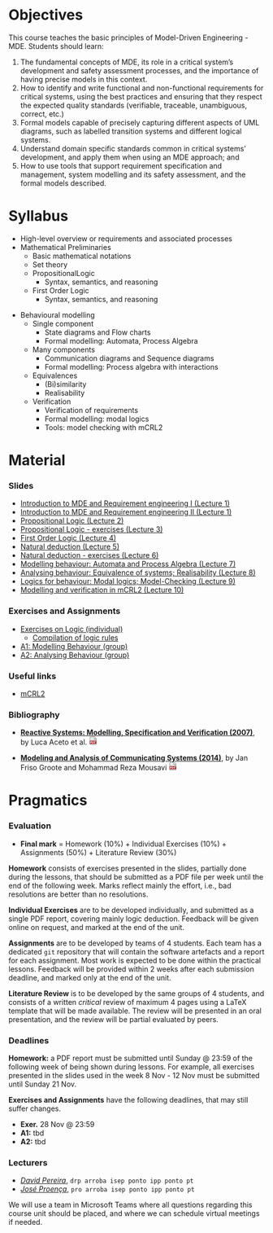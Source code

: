 # Objectives
This course teaches the basic principles of Model-Driven Engineering - MDE. Students should learn:

1. The fundamental concepts of MDE, its role in a critical system’s development and safety assessment processes, and the importance of having precise models in this context.
2. How to identify and write functional and non-functional requirements for critical systems, using the best practices and ensuring that they respect the expected quality standards (verifiable, traceable, unambiguous, correct, etc.)
3. Formal models capable of precisely capturing different aspects of UML diagrams, such as labelled transition systems and different logical systems.
4. Understand domain specific standards common in critical systems’ development, and apply them when using an MDE approach; and
5. How to use tools that support requirement specification and management, system modelling and its safety assessment, and the formal models described.


# Syllabus

<!-- 1. Fundamental concepts and principles of MDE, and its specificities when applied to critical systems.
2. Fundamentals of requirement engineering.
3. UML as software and system modelling languages for enabling critical systems MDE.
4. Formal specification and model checking of critical systems: principles and tools.
5. Software development standards for critical systems.
6. Case studies.
 -->
<!-- 6. Fundamentals of testing and fault analysis, and its usage in MDE -->


- High-level overview or requirements and associated processes
- Mathematical Preliminaries
  + Basic mathematical notations
  + Set theory
  + PropositionalLogic
    * Syntax, semantics, and reasoning
  + First Order Logic
    * Syntax, semantics, and reasoning
<!--   + The Z3 automatic theorem prover
    * Rise4fun interface: get acquainted with the tool
    * Python API: automating search for solutions -->
- Behavioural modelling
  + Single component
    * State diagrams and Flow charts
    * Formal modelling: Automata, Process Algebra
  + Many components
    * Communication diagrams and Sequence
  diagrams
    * Formal modelling: Process algebra with interactions
  + Equivalences
    * (Bi)similarity
    * Realisability
  + Verification
    * Verification of requirements
    * Formal modelling: modal logics
    * Tools: model checking with mCRL2


# Material

### Slides


<!--
- [Introduction to MDE and SysML; Visual Paradigm]() (Lecture 1)
- [SysML: Structural Diagrams]() (Lecture 2)
- ...
 -->

<ul>
  <li><a href="slides/1-intro-part-1.pdf">
    Introduction to MDE and Requirement engineering I (Lecture 1)
  </a></li><li><a href="slides/1-intro-part-2.pdf">
    Introduction to MDE and Requirement engineering II (Lecture 1)
  </a></li><li><a href="slides/2-prop-logic.pdf">
    Propositional Logic (Lecture 2)
  </a></li><li><a href="slides/3-prop-logic-tp.pdf">
    Propositional Logic - exercises (Lecture 3)
  </a></li><li><a href="slides/4-lpo.pdf">
    First Order Logic (Lecture 4)
  </a></li><li><a href="slides/5-lpo-dn.pdf">
    Natural deduction (Lecture 5)
  </a></li><li><a href="slides/6-lpo-dn-tp.pdf">
    Natural deduction - exercises (Lecture 6)
  </a></li><li><a href="slides/7-behaviour.pdf">
    Modelling behaviour: Automata and Process Algebra (Lecture 7)
  </a></li><li><a class="hide" href="slides/8-equivalences.pdf">
    Analysing behaviour: Equivalence of systems; Realisability (Lecture 8)
  </a></li><li><a class="hide" href="slides/9-modal-logic.pdf">
    Logics for behaviour: Modal logics; Model-Checking (Lecture 9)
  </a></li><li><a class="hide" href="slides/10-mcrl2.pdf">
    Modelling and verification in mCRL2 (Lecture 10)
   </a></li>
   <!--<li><a class="hide" href="">
    Standards and use-cases in Critical Systems (Lecture 9-10)
  </a></li> -->

</ul>



### Exercises and Assignments
<ul>
  <li><a href="assignments/a1-sets-pl-fol.pdf">Exercises on Logic (individual)</a>
    <ul><li>
      <a href="assignments/a1-pl-rules.pdf">Compilation of logic rules</a>
    </li>
    </ul>
  </li>
  <li><a href="assignments/a1-modelling.pdf" class="hide">A1: Modelling Behaviour (group)</a></li>
  <li><a href="assignments/a2-verification.pdf" class="hide">A2: Analysing Behaviour (group)</a></li>
</ul>


### Useful links

<!-- - [Visual Paradigm](https://www.visual-paradigm.com) -->
- [mCRL2](https://www.mcrl2.org)
<!-- - [Z3 in Python](https://ericpony.github.io/z3py-tutorial/guide-examples.htm) -->


### Bibliography
<!-- - [__SysML Distilled: A Brief Guide (2013)__](https://www.amazon.com/SysML-Distilled-Systems-Modeling-Language/dp/0321927869),
  by Lenny Delligatti
  [![link to pdf](assets/img/PDF.png)](https://app.ute.edu.ec/content/4915-114-4-1-6-19/SysML%20Distilled_%20A%20Brief%20Guide%20-%20Lenny%20Delligatti.pdf)
 -->

- [__Reactive Systems: Modelling, Specification and Verification (2007)__](http://www.cambridge.org/us/academic/subjects/computer-science/programming-languages-and-applied-logic/reactive-systems-modelling-specification-and-verification"),
  by Luca Aceto et al.
  [![link to pdf](assets/img/PDF.png)](http://www.cs.ioc.ee/yik/schools/win2007/ingolfsdottir/sv-book-part1.pdf)

- [__Modeling and Analysis of Communicating Systems (2014)__](https://mitpress.mit.edu/books/modeling-and-analysis-communicating-systems),
  by Jan Friso Groote and Mohammad Reza Mousavi
  [![link to pdf](assets/img/PDF.png)](https://www.researchgate.net/publication/228689169_Modelling_and_analysis_of_communicating_systems)


# Pragmatics

<!-- ### Remote and physical lectures

[To be confirmed:] This course unit consists of 11 weeks, each with 2h of theoretical and 3h of practical lectures. Due to the current pandemics, this course unit will have both remote and physical lectures:
 - all _theoretical lectures_ will be remote, via a video-conference tool (e.g., Teams or Zoom) ; and
 - every 2nd week the _practical lectures_ will alternate between being remote and physical, and in the last week there will be a 1.5h practical physical lecture.
 -->

### Evaluation

 * __Final mark__ = Homework (10%) + Individual Exercises (10%) + Assignments (50%) + Literature Review (30%)

__Homework__ consists of exercises presented in the slides, partially done during the lessons, that should be submitted as a PDF file per week until the end of the following week. Marks reflect mainly the effort, i.e., bad resolutions are better than no resolutions.

__Individual Exercises__ are to be developed individually, and submitted as a single PDF report, covering mainly logic deduction. Feedback will be given online on request, and marked at the end of the unit.

__Assignments__ are to be developed by teams of 4 students. Each team has a dedicated `git` repository that will contain the software artefacts and a report for each assignment. Most work is expected to be done within the practical lessons. Feedback will be provided within 2 weeks after each submission deadline, and marked only at the end of the unit.

__Literature Review__ is to be developed by the same groups of 4 students, and consists of a written _critical_ review of maximum 4 pages using a LaTeX template that will be made available.
The review will be presented in an oral presentation, and the review will be partial evaluated by peers.

<!-- ### Evaluation

 * __Final mark__ = Group Project (70%) + Literature Review (30%)

__Group Project__ is developed by teams of 4 students, submitted together with a report using a dedicated `git` repository, divided into 3 parts (to be confirmed).

__Literature Review__ is developed by the same team, and consists of a written _critical_ review of maximum 4 pages using a LaTeX template that will be made available.

Both the project and the review will be presented in an oral presentation, and the review will be partial evaluated by peers.
 -->


### Deadlines

__Homework:__ a PDF report must be submitted until Sunday @ 23:59 of the following week of being shown during lessons. For example, all exercises presented in the slides used in the week 8 Nov - 12 Nov must be submitted until Sunday 21 Nov.

<!--   - __Slides [`3-behaviour.pdf`](slides/3-behaviour.pdf), slides 1 - TBD:__ 28 Nov @ 23:59 (Sunday)
  - ...
 -->

__Exercises and Assignments__ have the following deadlines, that may still suffer changes.

  - __Exer.__ 28 Nov @ 23:59
  - __A1:__ tbd
  - __A2:__ tbd



### Lecturers

- [_David Pereira_](http://www.cister.isep.ipp.pt/people/david_pereira/),
  `drp arroba isep ponto ipp ponto pt`
- [_José Proença_](https://jose.proenca.org),
  `pro arroba isep ponto ipp ponto pt`



 We will use a team in Microsoft Teams where all questions regarding this course unit should be placed, and where we can schedule virtual meetings if needed.

